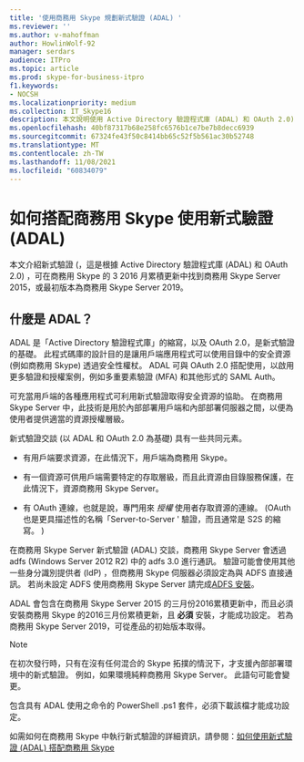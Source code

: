 ```yaml
---
title: '使用商務用 Skype 規劃新式驗證 (ADAL) '
ms.reviewer: ''
ms.author: v-mahoffman
author: HowlinWolf-92
manager: serdars
audience: ITPro
ms.topic: article
ms.prod: skype-for-business-itpro
f1.keywords:
- NOCSH
ms.localizationpriority: medium
ms.collection: IT_Skype16
description: 本文說明使用 Active Directory 驗證程式庫 (ADAL) 和 OAuth 2.0) 的新式驗證 (。
ms.openlocfilehash: 40bf87317b68e258fc6576b1ce7be7b8decc6939
ms.sourcegitcommit: 67324fe43f50c8414bb65c52f5b561ac30b52748
ms.translationtype: MT
ms.contentlocale: zh-TW
ms.lasthandoff: 11/08/2021
ms.locfileid: "60834079"
---
```

# <a name="how-to-use-modern-authentication-adal-with-skype-for-business"></a>如何搭配商務用 Skype 使用新式驗證 (ADAL) 
 
本文介紹新式驗證 (，這是根據 Active Directory 驗證程式庫 (ADAL) 和 OAuth 2.0) ，可在商務用 Skype 的 3 2016 月累積更新中找到商務用 Skype Server 2015，或最初版本為商務用 Skype Server 2019。
  
## <a name="what-is-adal"></a>什麼是 ADAL？

ADAL 是「Active Directory 驗證程式庫」的縮寫，以及 OAuth 2.0，是新式驗證的基礎。 此程式碼庫的設計目的是讓用戶端應用程式可以使用目錄中的安全資源 (例如商務用 Skype) 透過安全性權杖。 ADAL 可與 OAuth 2.0 搭配使用，以啟用更多驗證和授權案例，例如多重要素驗證 (MFA) 和其他形式的 SAML Auth。
  
可充當用戶端的各種應用程式可利用新式驗證取得安全資源的協助。 在商務用 Skype Server 中，此技術是用於內部部署用戶端和內部部署伺服器之間，以便為使用者提供適當的資源授權層級。
  
新式驗證交談 (以 ADAL 和 OAuth 2.0 為基礎) 具有一些共同元素。
  
- 有用戶端要求資源，在此情況下，用戶端為商務用 Skype。
    
- 有一個資源可供用戶端需要特定的存取層級，而且此資源由目錄服務保護，在此情況下，資源商務用 Skype Server。
    
- 有 OAuth 連線，也就是說，專門用來  *授權*  使用者存取資源的連線。  (OAuth 也是更具描述性的名稱「Server-to-Server ' 驗證，而且通常是 S2S 的縮寫。 ) 
    
在商務用 Skype Server 新式驗證 (ADAL) 交談，商務用 Skype Server 會透過 adfs (Windows Server 2012 R2) 中的 adfs 3.0 進行通訊。 驗證可能會使用其他一些身分識別提供者 (IdP) ，但商務用 Skype 伺服器必須設定為與 ADFS 直接通訊。 若尚未設定 ADFS 使用商務用 Skype Server 請完成[ADFS 安裝](/previous-versions/windows/it-pro/windows-server-2008-R2-and-2008/dd727938(v=ws.10))。
  
ADAL 會包含在商務用 Skype Server 2015 的三月份2016累積更新中，而且必須安裝商務用 Skype 的2016三月份累積更新，且 **必須** 安裝，才能成功設定。 若為商務用 Skype Server 2019，可從產品的初始版本取得。
  
> [!NOTE]
> 在初次發行時，只有在沒有任何混合的 Skype 拓撲的情況下，才支援內部部署環境中的新式驗證。 例如，如果環境純粹商務用 Skype Server。 此語句可能會變更。 
  
包含具有 ADAL 使用之命令的 PowerShell .ps1 套件，必須下載該檔才能成功設定。

如需如何在商務用 Skype 中執行新式驗證的詳細資訊，請參閱：[如何使用新式驗證 (ADAL) 搭配商務用 Skype](/microsoft-365/enterprise/hybrid-modern-auth-overview)